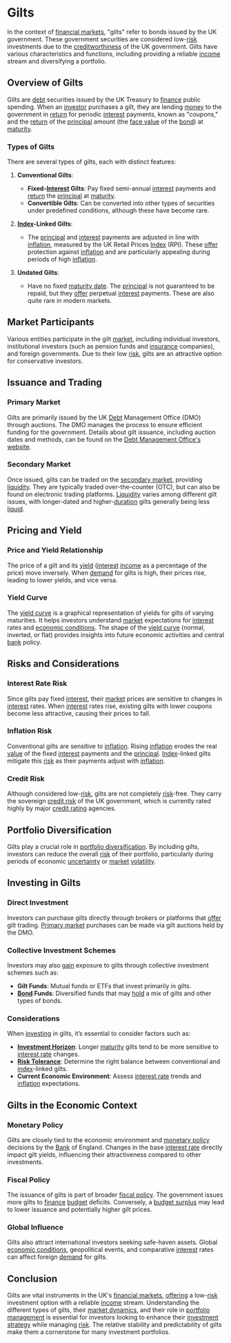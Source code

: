 # Gilts

In the context of [financial markets](../f/financial_market.md), "gilts" refer to bonds issued by the UK government. These government securities are considered low-[risk](../r/risk.md) investments due to the [creditworthiness](../c/creditworthiness.md) of the UK government. Gilts have various characteristics and functions, including providing a reliable [income](../i/income.md) stream and diversifying a portfolio.

## Overview of Gilts

Gilts are [debt](../d/debt.md) securities issued by the UK Treasury to [finance](../f/finance.md) public spending. When an [investor](../i/investor.md) purchases a gilt, they are lending [money](../m/money.md) to the government in [return](../r/return.md) for periodic [interest](../i/interest.md) payments, known as "coupons," and the [return](../r/return.md) of the [principal](../p/principal.md) amount (the [face value](../f/face_value.md) of the [bond](../b/bond.md)) at [maturity](../m/maturity.md).

### Types of Gilts

There are several types of gilts, each with distinct features:

1. **Conventional Gilts**:
    - **Fixed-[Interest](../i/interest.md) Gilts**: Pay fixed semi-annual [interest](../i/interest.md) payments and [return](../r/return.md) the [principal](../p/principal.md) at [maturity](../m/maturity.md).
    - **Convertible Gilts**: Can be converted into other types of securities under predefined conditions, although these have become rare.

2. **[Index](../i/index.md)-Linked Gilts**: 
    - The [principal](../p/principal.md) and [interest](../i/interest.md) payments are adjusted in line with [inflation](../i/inflation.md), measured by the UK Retail Prices [Index](../i/index.md) (RPI). These [offer](../o/offer.md) protection against [inflation](../i/inflation.md) and are particularly appealing during periods of high [inflation](../i/inflation.md).
  
3. **Undated Gilts**:
    - Have no fixed [maturity date](../m/maturity_date.md). The [principal](../p/principal.md) is not guaranteed to be repaid, but they [offer](../o/offer.md) perpetual [interest](../i/interest.md) payments. These are also quite rare in modern markets.

## Market Participants

Various entities participate in the gilt [market](../m/market.md), including individual investors, institutional investors (such as pension funds and [insurance](../i/insurance.md) companies), and foreign governments. Due to their low [risk](../r/risk.md), gilts are an attractive option for conservative investors.

## Issuance and Trading

### Primary Market

Gilts are primarily issued by the UK [Debt](../d/debt.md) Management Office (DMO) through auctions. The DMO manages the process to ensure efficient funding for the government. Details about gilt issuance, including auction dates and methods, can be found on the [Debt Management Office's website](https://www.dmo.gov.uk/).

### Secondary Market

Once issued, gilts can be traded on the [secondary market](../s/secondary_market.md), providing [liquidity](../l/liquidity.md). They are typically traded over-the-counter (OTC), but can also be found on electronic trading platforms. [Liquidity](../l/liquidity.md) varies among different gilt issues, with longer-dated and higher-[duration](../d/duration.md) gilts generally being less [liquid](../l/liquid.md).

## Pricing and Yield

### Price and Yield Relationship

The price of a gilt and its [yield](../y/yield.md) ([interest](../i/interest.md) [income](../i/income.md) as a percentage of the price) move inversely. When [demand](../d/demand.md) for gilts is high, their prices rise, leading to lower yields, and vice versa.

### Yield Curve

The [yield curve](../y/yard.md) is a graphical representation of yields for gilts of varying maturities. It helps investors understand [market](../m/market.md) expectations for [interest](../i/interest.md) rates and [economic conditions](../e/economic_conditions.md). The shape of the [yield curve](../y/yard.md) (normal, inverted, or flat) provides insights into future economic activities and central [bank](../b/bank.md) policy.

## Risks and Considerations

### Interest Rate Risk

Since gilts pay fixed [interest](../i/interest.md), their [market](../m/market.md) prices are sensitive to changes in [interest](../i/interest.md) rates. When [interest](../i/interest.md) rates rise, existing gilts with lower coupons become less attractive, causing their prices to fall.

### Inflation Risk

Conventional gilts are sensitive to [inflation](../i/inflation.md). Rising [inflation](../i/inflation.md) erodes the real [value](../v/value.md) of the fixed [interest](../i/interest.md) payments and the [principal](../p/principal.md). [Index](../i/index.md)-linked gilts mitigate this [risk](../r/risk.md) as their payments adjust with [inflation](../i/inflation.md).

### Credit Risk

Although considered low-[risk](../r/risk.md), gilts are not completely [risk](../r/risk.md)-free. They carry the sovereign [credit risk](../c/credit_risk.md) of the UK government, which is currently rated highly by major [credit rating](../c/credit_rating.md) agencies.

## Portfolio Diversification

Gilts play a crucial role in [portfolio diversification](../p/portfolio_diversification.md). By including gilts, investors can reduce the overall [risk](../r/risk.md) of their portfolio, particularly during periods of economic [uncertainty](../u/uncertainty_in_trading.md) or [market](../m/market.md) [volatility](../v/volatility.md).

## Investing in Gilts

### Direct Investment

Investors can purchase gilts directly through brokers or platforms that [offer](../o/offer.md) gilt trading. [Primary market](../p/primary_market.md) purchases can be made via gilt auctions held by the DMO.

### Collective Investment Schemes

Investors may also [gain](../g/gain.md) exposure to gilts through collective investment schemes such as:
- **Gilt Funds**: Mutual funds or ETFs that invest primarily in gilts.
- **[Bond](../b/bond.md) Funds**: Diversified funds that may [hold](../h/hold.md) a mix of gilts and other types of bonds.

### Considerations

When [investing](../i/investing.md) in gilts, it’s essential to consider factors such as:
- **[Investment Horizon](../i/investment_horizon.md)**: Longer [maturity](../m/maturity.md) gilts tend to be more sensitive to [interest rate](../i/interest_rate.md) changes.
- **[Risk Tolerance](../r/risk_tolerance.md)**: Determine the right balance between conventional and [index](../i/index.md)-linked gilts.
- **Current Economic Environment**: Assess [interest rate](../i/interest_rate.md) trends and [inflation](../i/inflation.md) expectations.

## Gilts in the Economic Context

### Monetary Policy

Gilts are closely tied to the economic environment and [monetary policy](../m/monetary_policy.md) decisions by the [Bank](../b/bank.md) of England. Changes in the base [interest rate](../i/interest_rate.md) directly impact gilt yields, influencing their attractiveness compared to other investments.

### Fiscal Policy

The issuance of gilts is part of broader [fiscal policy](../f/fiscal_policy.md). The government issues more gilts to [finance](../f/finance.md) [budget](../b/budget.md) deficits. Conversely, a [budget surplus](../b/budget_surplus.md) may lead to lower issuance and potentially higher gilt prices.

### Global Influence

Gilts also attract international investors seeking safe-haven assets. Global [economic conditions](../e/economic_conditions.md), geopolitical events, and comparative [interest](../i/interest.md) rates can affect foreign [demand](../d/demand.md) for gilts.

## Conclusion

Gilts are vital instruments in the UK's [financial markets](../f/financial_market.md), [offering](../o/offering.md) a low-[risk](../r/risk.md) investment option with a reliable [income](../i/income.md) stream. Understanding the different types of gilts, their [market dynamics](../m/market_dynamics.md), and their role in [portfolio management](../p/par.md) is essential for investors looking to enhance their [investment strategy](../i/investment_strategy.md) while managing [risk](../r/risk.md). The relative stability and predictability of gilts make them a cornerstone for many investment portfolios.